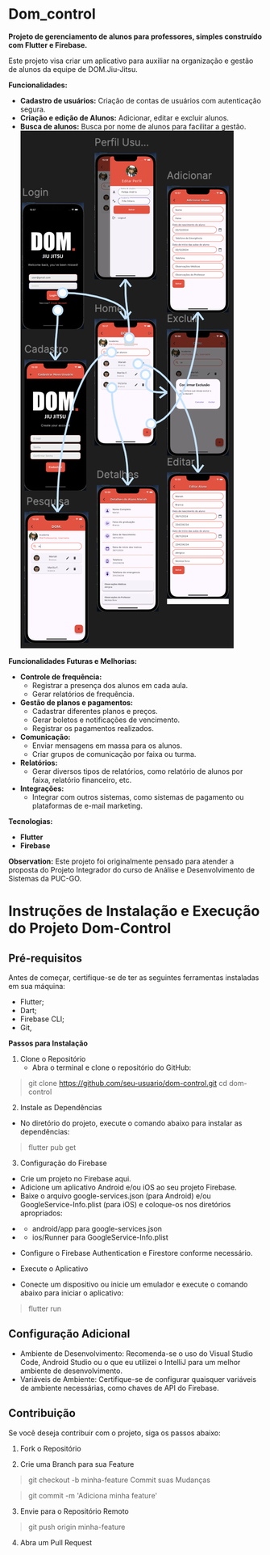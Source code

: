 # Dom_control

**Projeto de gerenciamento de alunos para professores, simples construído com Flutter e Firebase.**

Este projeto visa criar um aplicativo para auxiliar na organização e gestão de alunos da equipe de DOM.Jiu-Jitsu.

**Funcionalidades:**

* **Cadastro de usuários:** Criação de contas de usuários com autenticação segura.
* **Criação e edição de Alunos:** Adicionar, editar e excluir alunos.
* **Busca de alunos:** Busca por nome de alunos para facilitar a gestão.
  ![Fluxo de telas](assets/images/fluxo.png)

**Funcionalidades Futuras e Melhorias:**

* **Controle de frequência:**
  * Registrar a presença dos alunos em cada aula.
  * Gerar relatórios de frequência.
* **Gestão de planos e pagamentos:**
  * Cadastrar diferentes planos e preços. 
  * Gerar boletos e notificações de vencimento. 
  * Registrar os pagamentos realizados.
* **Comunicação:**
  * Enviar mensagens em massa para os alunos. 
  * Criar grupos de comunicação por faixa ou turma.
* **Relatórios:**
  * Gerar diversos tipos de relatórios, como relatório de alunos por faixa, relatório financeiro, etc.
* **Integrações:**
  * Integrar com outros sistemas, como sistemas de pagamento ou plataformas de e-mail marketing.


**Tecnologias:**

* **Flutter**
* **Firebase**

**Observation:**
Este projeto foi originalmente pensado para atender a proposta do Projeto Integrador 
do curso de Análise e Desenvolvimento de Sistemas da PUC-GO.

# Instruções de Instalação e Execução do Projeto Dom-Control

## Pré-requisitos
Antes de começar, certifique-se de ter as seguintes ferramentas instaladas em sua máquina:

* Flutter;
* Dart;
* Firebase CLI;
* Git,

**Passos para Instalação**

1. Clone o Repositório 
   * Abra o terminal e clone o repositório do GitHub:

>git clone https://github.com/seu-usuario/dom-control.git
cd dom-control

2. Instale as Dependências
* No diretório do projeto, execute o comando abaixo para instalar as dependências:

>flutter pub get

3. Configuração do Firebase

* Crie um projeto no Firebase aqui.
* Adicione um aplicativo Android e/ou iOS ao seu projeto Firebase.
* Baixe o arquivo google-services.json (para Android) e/ou GoogleService-Info.plist (para iOS) e coloque-os nos diretórios apropriados:
- - android/app para google-services.json
- - ios/Runner para GoogleService-Info.plist

* Configure o Firebase Authentication e Firestore conforme necessário.
* Execute o Aplicativo

* Conecte um dispositivo ou inicie um emulador e execute o comando abaixo para iniciar o aplicativo:

>flutter run

## Configuração Adicional
* Ambiente de Desenvolvimento: Recomenda-se o uso do Visual Studio Code, Android Studio ou o que eu utilizei o IntelliJ para um melhor ambiente de desenvolvimento.
* Variáveis de Ambiente: Certifique-se de configurar quaisquer variáveis de ambiente necessárias, como chaves de API do Firebase.

## Contribuição
Se você deseja contribuir com o projeto, siga os passos abaixo:

1. Fork o Repositório

2. Crie uma Branch para sua Feature

>git checkout -b minha-feature
Commit suas Mudanças

>git commit -m 'Adiciona minha feature'

3. Envie para o Repositório Remoto

>git push origin minha-feature

4. Abra um Pull Request
